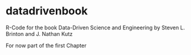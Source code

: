 # datadrivenbook

R-Code for the book Data-Driven Science and Engineering by Steven L. Brinton and J. Nathan Kutz

For now part of the first Chapter
